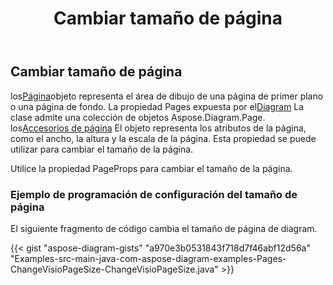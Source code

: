 ﻿---
title: Cambiar tamaño de página
type: docs
weight: 10
url: /es/java/change-page-size/
description: Esta sección explica cómo cambiar el tamaño de página en un archivo visio con Aspose.Diagram.
---
## **Cambiar tamaño de página**

 los[Página](https://reference.aspose.com/diagram/java/com.aspose.diagram/page)objeto representa el área de dibujo de una página de primer plano o una página de fondo. La propiedad Pages expuesta por el[Diagram](http://www.aspose.com/api/java/diagram/com.aspose.diagram/diagram) La clase admite una colección de objetos Aspose.Diagram.Page.
 los[Accesorios de página](https://reference.aspose.com/diagram/java/com.aspose.diagram/PageProps) El objeto representa los atributos de la página, como el ancho, la altura y la escala de la página. Esta propiedad se puede utilizar para cambiar el tamaño de la página.

Utilice la propiedad PageProps para cambiar el tamaño de la página.
### **Ejemplo de programación de configuración del tamaño de página**
El siguiente fragmento de código cambia el tamaño de página de diagram.

{{< gist "aspose-diagram-gists" "a970e3b0531843f718d7f46abf12d56a" "Examples-src-main-java-com-aspose-diagram-examples-Pages-ChangeVisioPageSize-ChangeVisioPageSize.java" >}}
